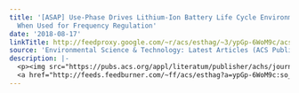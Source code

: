 ```yaml
---
title: '[ASAP] Use-Phase Drives Lithium-Ion Battery Life Cycle Environmental Impacts
  When Used for Frequency Regulation'
date: '2018-08-17'
linkTitle: http://feedproxy.google.com/~r/acs/esthag/~3/ypGp-6WoM9c/acs.est.8b02171
source: 'Environmental Science & Technology: Latest Articles (ACS Publications)'
description: |-
  <p><img src="https://pubs.acs.org/appl/literatum/publisher/achs/journals/content/esthag/0/esthag.ahead-of-print/acs.est.8b02171/20180817/images/medium/es-2018-02171v_0008.gif" alt="TOC Graphic"/></p><div><cite>Environmental Science & Technology</cite></div><div>DOI: 10.1021/acs.est.8b02171</div><div class="feedflare">
  <a href="http://feeds.feedburner.com/~ff/acs/esthag?a=ypGp-6WoM9c:so_aJNr04lQ:yIl2AUoC8zA"><img src="http://feeds.feedburner.com/~ff/acs/esthag?d=yIl2AUoC8zA" border="0"></img></a>
---
```


